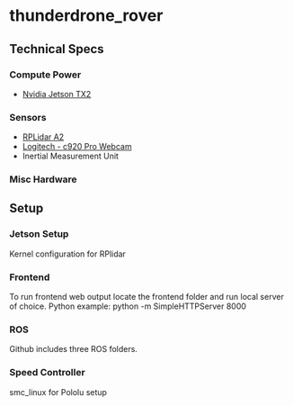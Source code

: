 # thunderdrone_rover

## Technical Specs
### Compute Power
* [Nvidia Jetson TX2](http://www.nvidia.com/object/embedded-systems-dev-kits-modules.html)

### Sensors
* [RPLidar A2](https://www.slamtec.com/en/Lidar)
* [Logitech - c920 Pro Webcam](https://www.logitech.com/en-us/product/hd-pro-webcam-c920)
* Inertial Measurement Unit

### Misc Hardware

## Setup

### Jetson Setup
Kernel configuration for RPlidar

### Frontend
To run frontend web output locate the frontend folder and run local server of choice.
Python example: python -m SimpleHTTPServer 8000

### ROS
Github includes three ROS folders.

### Speed Controller
smc_linux for Pololu setup


